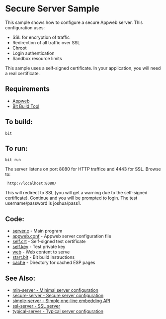 Secure Server Sample
===

This sample shows how to configure a secure Appweb server. This configuration uses:

* SSL for encryption of traffic
* Redirection of all traffic over SSL
* Chroot
* Login authentication 
* Sandbox resource limits

This sample uses a self-signed certificate. In your application, you will need a real certificate.

Requirements
---
* [Appweb](http://embedthis.com/downloads/appweb/download.ejs)
* [Bit Build Tool](http://embedthis.com/downloads/bit/download.ejs)

To build:
---
    bit 

To run:
---
    bit run

The server listens on port 8080 for HTTP traffice and 4443 for SSL. Browse to: 
 
     http://localhost:8080/

This will redirect to SSL (you will get a warning due to the self-signed certificate).
Continue and you will be prompted to login. The test username/password is joshua/pass1.

Code:
---
* [server.c](server.c) - Main program
* [appweb.conf](appweb.conf) - Appweb server configuration file
* [self.crt](self.crt) - Self-signed test certificate
* [self.key](self.key) - Test private key
* [web](web) - Web content to serve
* [start.bit](start.bit) - Bit build instructions
* [cache](cache) - Directory for cached ESP pages


See Also:
---
* [min-server - Minimal server configuration](../min-server/README.md)
* [secure-server - Secure server configuration](../secure-server/README.md)
* [simple-server - Simple one-line embedding API](../simple-server/README.md)
* [ssl-server - SSL server](../ssl-server/README.md)
* [typical-server - Typical server configuration](../typical-server/README.md)

